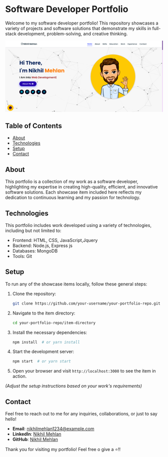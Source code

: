 # Software Developer Portfolio

Welcome to my software developer portfolio! This repository showcases a variety of projects and software solutions that demonstrate my skills in full-stack development, problem-solving, and creative thinking.

![Website](./assets/images/look.png)

## Table of Contents

- [About](#about)
- [Technologies](#technologies)
- [Setup](#setup)
- [Contact](#contact)

## About

This portfolio is a collection of my work as a software developer, highlighting my expertise in creating high-quality, efficient, and innovative software solutions. Each showcase item included here reflects my dedication to continuous learning and my passion for technology.


## Technologies

This portfolio includes work developed using a variety of technologies, including but not limited to:

- Frontend: HTML, CSS, JavaScript,Jquery
- Backend: Node.js, Express js
- Databases:  MongoDB
- Tools: Git

## Setup

To run any of the showcase items locally, follow these general steps:

1. Clone the repository:
    ```bash
    git clone https://github.com/your-username/your-portfolio-repo.git
    ```

2. Navigate to the item directory:
    ```bash
    cd your-portfolio-repo/item-directory
    ```

3. Install the necessary dependencies:
    ```bash
    npm install  # or yarn install
    ```

4. Start the development server:
    ```bash
    npm start  # or yarn start
    ```

5. Open your browser and visit `http://localhost:3000` to see the item in action.

*(Adjust the setup instructions based on your work's requirements)*

## Contact

Feel free to reach out to me for any inquiries, collaborations, or just to say hello!

- **Email**: nikhilmehlan1234@example.com
- **LinkedIn**: [Nikhil Mehlan](https://www.linkedin.com/in/nikhil-mehlan-90aa12253)
- **GitHub**: [Nikhil Mehlan](https://github.com/nikhilmehlan)

Thank you for visiting my portfolio! Feel free o give a ⭐!!
